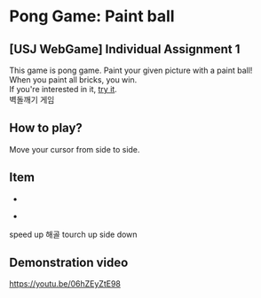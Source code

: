 # Pong Game: Paint ball
## [USJ WebGame] Individual Assignment 1
This game is pong game. Paint your given picture with a paint ball!<br/>
When you paint all bricks, you win.<br/>
If you're interested in it, [try it](https://syoung125.github.io/PongGame_USJ_WEB/brick_game.html).  
벽돌깨기 게임

## How to play?
Move your cursor from side to side.

## Item
+
-
speed up
해골
tourch
up side down

## Demonstration video
https://youtu.be/06hZEyZtE98
